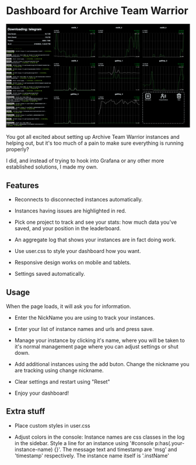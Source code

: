 # Dashboard for Archive Team Warrior
![Screenshot of a dashboard with multiple line graphs for bandwidth](screenshots/screenshot.png)

You got all excited about setting up Archive Team Warrior instances and helping out, but it's too much of a pain to make sure everything is running properly?

I did, and instead of trying to hook into Grafana or any other more established solutions, I made my own.

## Features

* Reconnects to disconnected instances automatically.

* Instances having issues are highlighted in red.

* Pick one project to track and see your stats: how much data you've saved, and your position in the leaderboard.

* An aggregate log that shows your instances are in fact doing work. 

* Use user.css to style your dashboard how you want.

* Responsive design works on mobile and tablets.

* Settings saved automatically.

## Usage

When the page loads, it will ask you for information. 

* Enter the NickName you are using to track your instances.

* Enter your list of instance names and urls and press save. 

* Manage your instance by clicking it's name, where you will be taken to it's normal management page where you can adjust settings or shut down.

* Add additional instances using the add buton. Change the nickname you are tracking using change nickname.

* Clear settings and restart using "Reset"

* Enjoy your dashboard!

## Extra stuff

* Place custom styles in user.css

* Adjust colors in the console: Instance names are css classes in the log in the sidebar. Style a line for an instance using '#console p:has(.your-instance-name) {}'. The message text and timestamp are 'msg' and 'timestamp' respectively. The instance name itself is '.instName'
